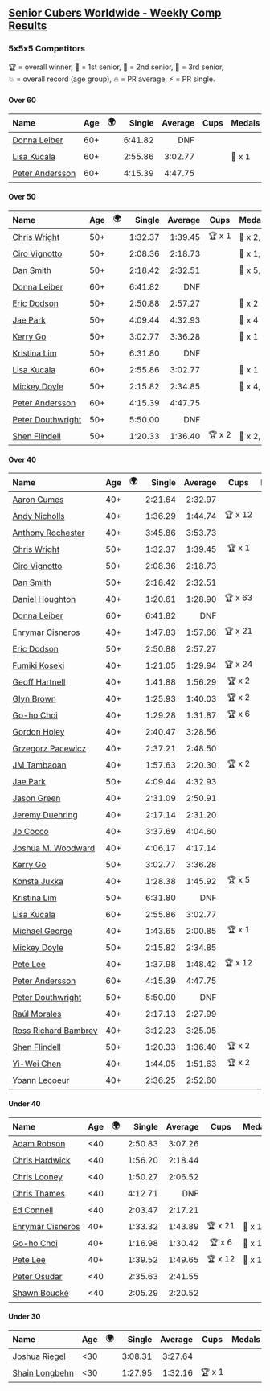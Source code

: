 <style>table {white-space: nowrap;}</style>
<link rel="stylesheet" type="text/css" href="/scw-comp/css/flags.css" />

## [Senior Cubers Worldwide - Weekly Comp Results](/scw-comp/results/)
### 5x5x5 Competitors

<span style="white-space: nowrap;">🏆 = overall winner</span>, <span style="white-space: nowrap;">🥇 = 1st senior</span>, <span style="white-space: nowrap;">🥈 = 2nd senior</span>, <span style="white-space: nowrap;">🥉 = 3rd senior</span>, <span style="white-space: nowrap;">💥 = overall record (age group)</span>, <span style="white-space: nowrap;">🔥 = PR average</span>, <span style="white-space: nowrap;">⚡ = PR single</span>.

#### Over 60

| Name | Age | 🌍 | Single | Average | Cups | Medals | Achievements |
| :-- | :--: | :--: | --: | --: | :--: | :-- | :-- |
| [Donna Leiber](../../persons/donna_leiber/555.md) | 60+ | <i class="flag flag-US" /> | 6:41.82 | DNF |  |  | 💥 x 1, ⚡ x 1 |
| [Lisa Kucala](../../persons/lisa_kucala/555.md) | 60+ | <i class="flag flag-US" /> | 2:55.86 | 3:02.77 |  | 🥉 x 1 | 💥 x 7, 🔥 x 4, ⚡ x 10 |
| [Peter Andersson](../../persons/peter_andersson/555.md) | 60+ | <i class="flag flag-SE" /> | 4:15.39 | 4:47.75 |  |  | 💥 x 2, 🔥 x 2, ⚡ x 2 |

#### Over 50

| Name | Age | 🌍 | Single | Average | Cups | Medals | Achievements |
| :-- | :--: | :--: | --: | --: | :--: | :-- | :-- |
| [Chris Wright](../../persons/chris_wright/555.md) | 50+ | <i class="flag flag-GB" /> | 1:32.37 | 1:39.45 | 🏆 x 1 | 🥇 x 2, 🥈 x 9, 🥉 x 1 | 💥 x 7, 🔥 x 3, ⚡ x 7 |
| [Ciro Vignotto](../../persons/ciro_vignotto/555.md) | 50+ | <i class="flag flag-IT" /> | 2:08.36 | 2:18.73 |  | 🥈 x 1, 🥉 x 2 | 🔥 x 2, ⚡ x 3 |
| [Dan Smith](../../persons/dan_smith/555.md) | 50+ | <i class="flag flag-US" /> | 2:18.42 | 2:32.51 |  | 🥇 x 5, 🥈 x 21, 🥉 x 34 | 💥 x 1, 🔥 x 3, ⚡ x 3 |
| [Donna Leiber](../../persons/donna_leiber/555.md) | 60+ | <i class="flag flag-US" /> | 6:41.82 | DNF |  |  | 💥 x 1, ⚡ x 1 |
| [Eric Dodson](../../persons/eric_dodson/555.md) | 50+ | <i class="flag flag-US" /> | 2:50.88 | 2:57.27 |  | 🥉 x 2 | 🔥 x 3, ⚡ x 2 |
| [Jae Park](../../persons/jae_park/555.md) | 50+ | <i class="flag flag-US" /> | 4:09.44 | 4:32.93 |  | 🥉 x 4 | 🔥 x 3, ⚡ x 7 |
| [Kerry Go](../../persons/kerry_go/555.md) | 50+ | <i class="flag flag-US" /> | 3:02.77 | 3:36.28 |  | 🥉 x 1 | 🔥 x 2, ⚡ x 2 |
| [Kristina Lim](../../persons/kristina_lim/555.md) | 50+ | <i class="flag flag-US" /> | 6:31.80 | DNF |  |  | ⚡ x 1 |
| [Lisa Kucala](../../persons/lisa_kucala/555.md) | 60+ | <i class="flag flag-US" /> | 2:55.86 | 3:02.77 |  | 🥉 x 1 | 💥 x 7, 🔥 x 4, ⚡ x 10 |
| [Mickey Doyle](../../persons/mickey_doyle/555.md) | 50+ | <i class="flag flag-US" /> | 2:15.82 | 2:34.85 |  | 🥈 x 4, 🥉 x 14 | 🔥 x 18, ⚡ x 14 |
| [Peter Andersson](../../persons/peter_andersson/555.md) | 60+ | <i class="flag flag-SE" /> | 4:15.39 | 4:47.75 |  |  | 💥 x 2, 🔥 x 2, ⚡ x 2 |
| [Peter Douthwright](../../persons/peter_douthwright/555.md) | 50+ | <i class="flag flag-CA" /> | 5:50.00 | DNF |  |  | ⚡ x 1 |
| [Shen Flindell](../../persons/shen_flindell/555.md) | 50+ | <i class="flag flag-AU" /> | 1:20.33 | 1:36.40 | 🏆 x 2 | 🥇 x 2, 🥈 x 12, 🥉 x 6 | 💥 x 4, 🔥 x 4, ⚡ x 4 |

#### Over 40

| Name | Age | 🌍 | Single | Average | Cups | Medals | Achievements |
| :-- | :--: | :--: | --: | --: | :--: | :-- | :-- |
| [Aaron Cumes](../../persons/aaron_cumes/555.md) | 40+ | <i class="flag flag-GB" /> | 2:21.64 | 2:32.97 |  | 🥉 x 3 | 🔥 x 4, ⚡ x 3 |
| [Andy Nicholls](../../persons/andy_nicholls/555.md) | 40+ | <i class="flag flag-GB" /> | 1:36.29 | 1:44.74 | 🏆 x 12 | 🥇 x 14, 🥈 x 3 | 💥 x 3, 🔥 x 3, ⚡ x 4 |
| [Anthony Rochester](../../persons/anthony_rochester/555.md) | 40+ | <i class="flag flag-AU" /> | 3:45.86 | 3:53.73 |  |  | 🔥 x 1, ⚡ x 1 |
| [Chris Wright](../../persons/chris_wright/555.md) | 50+ | <i class="flag flag-GB" /> | 1:32.37 | 1:39.45 | 🏆 x 1 | 🥇 x 2, 🥈 x 9, 🥉 x 1 | 💥 x 7, 🔥 x 3, ⚡ x 7 |
| [Ciro Vignotto](../../persons/ciro_vignotto/555.md) | 50+ | <i class="flag flag-IT" /> | 2:08.36 | 2:18.73 |  | 🥈 x 1, 🥉 x 2 | 🔥 x 2, ⚡ x 3 |
| [Dan Smith](../../persons/dan_smith/555.md) | 50+ | <i class="flag flag-US" /> | 2:18.42 | 2:32.51 |  | 🥇 x 5, 🥈 x 21, 🥉 x 34 | 💥 x 1, 🔥 x 3, ⚡ x 3 |
| [Daniel Houghton](../../persons/daniel_houghton/555.md) | 40+ | <i class="flag flag-CH" /> | 1:20.61 | 1:28.90 | 🏆 x 63 | 🥇 x 65, 🥈 x 5, 🥉 x 1 | 💥 x 2, 🔥 x 10, ⚡ x 7 |
| [Donna Leiber](../../persons/donna_leiber/555.md) | 60+ | <i class="flag flag-US" /> | 6:41.82 | DNF |  |  | 💥 x 1, ⚡ x 1 |
| [Enrymar Cisneros](../../persons/enrymar_cisneros/555.md) | 40+ | <i class="flag flag-VE" /> | 1:47.83 | 1:57.66 | 🏆 x 21 | 🥈 x 1 | 🔥 x 9, ⚡ x 9 |
| [Eric Dodson](../../persons/eric_dodson/555.md) | 50+ | <i class="flag flag-US" /> | 2:50.88 | 2:57.27 |  | 🥉 x 2 | 🔥 x 3, ⚡ x 2 |
| [Fumiki Koseki](../../persons/fumiki_koseki/555.md) | 40+ | <i class="flag flag-JP" /> | 1:21.05 | 1:29.94 | 🏆 x 24 | 🥇 x 24 | 💥 x 7, 🔥 x 6, ⚡ x 4 |
| [Geoff Hartnell](../../persons/geoff_hartnell/555.md) | 40+ | <i class="flag flag-GB" /> | 1:41.88 | 1:56.29 | 🏆 x 2 | 🥇 x 17, 🥈 x 30, 🥉 x 7 | 🔥 x 7, ⚡ x 5 |
| [Glyn Brown](../../persons/glyn_brown/555.md) | 40+ | <i class="flag flag-GB" /> | 1:25.93 | 1:40.03 | 🏆 x 2 | 🥇 x 3, 🥈 x 20, 🥉 x 9 | 🔥 x 10, ⚡ x 6 |
| [Go-ho Choi](../../persons/go_ho_choi/555.md) | 40+ | <i class="flag flag-KR" /> | 1:29.28 | 1:31.87 | 🏆 x 6 | 🥇 x 1 | 💥 x 3, 🔥 x 2, ⚡ x 4 |
| [Gordon Holey](../../persons/gordon_holey/555.md) | 40+ | <i class="flag flag-US" /> | 2:40.47 | 3:28.56 |  |  | 🔥 x 4, ⚡ x 4 |
| [Grzegorz Pacewicz](../../persons/grzegorz_pacewicz/555.md) | 40+ | <i class="flag flag-PL" /> | 2:37.21 | 2:48.50 |  |  | 🔥 x 1, ⚡ x 1 |
| [JM Tambaoan](../../persons/jm_tambaoan/555.md) | 40+ | <i class="flag flag-PH" /> | 1:57.63 | 2:20.30 | 🏆 x 2 | 🥇 x 6, 🥈 x 9, 🥉 x 12 | 🔥 x 12, ⚡ x 10 |
| [Jae Park](../../persons/jae_park/555.md) | 50+ | <i class="flag flag-US" /> | 4:09.44 | 4:32.93 |  | 🥉 x 4 | 🔥 x 3, ⚡ x 7 |
| [Jason Green](../../persons/jason_green/555.md) | 40+ | <i class="flag flag-US" /> | 2:31.09 | 2:50.91 |  | 🥈 x 1 | 🔥 x 2, ⚡ x 2 |
| [Jeremy Duehring](../../persons/jeremy_duehring/555.md) | 40+ | <i class="flag flag-US" /> | 2:17.14 | 2:31.20 |  |  | 🔥 x 1, ⚡ x 1 |
| [Jo Cocco](../../persons/jo_cocco/555.md) | 40+ | <i class="flag flag-GB" /> | 3:37.69 | 4:04.60 |  | 🥉 x 1 | 🔥 x 2, ⚡ x 3 |
| [Joshua M. Woodward](../../persons/joshua_m_woodward/555.md) | 40+ | <i class="flag flag-US" /> | 4:06.17 | 4:17.14 |  |  | 🔥 x 1, ⚡ x 1 |
| [Kerry Go](../../persons/kerry_go/555.md) | 50+ | <i class="flag flag-US" /> | 3:02.77 | 3:36.28 |  | 🥉 x 1 | 🔥 x 2, ⚡ x 2 |
| [Konsta Jukka](../../persons/konsta_jukka/555.md) | 40+ | <i class="flag flag-FI" /> | 1:28.38 | 1:45.92 | 🏆 x 5 | 🥇 x 7, 🥈 x 9 | 🔥 x 6, ⚡ x 4 |
| [Kristina Lim](../../persons/kristina_lim/555.md) | 50+ | <i class="flag flag-US" /> | 6:31.80 | DNF |  |  | ⚡ x 1 |
| [Lisa Kucala](../../persons/lisa_kucala/555.md) | 60+ | <i class="flag flag-US" /> | 2:55.86 | 3:02.77 |  | 🥉 x 1 | 💥 x 7, 🔥 x 4, ⚡ x 10 |
| [Michael George](../../persons/michael_george/555.md) | 40+ | <i class="flag flag-GB" /> | 1:43.65 | 2:00.85 | 🏆 x 1 | 🥇 x 2, 🥈 x 4, 🥉 x 9 | 🔥 x 5, ⚡ x 5 |
| [Mickey Doyle](../../persons/mickey_doyle/555.md) | 50+ | <i class="flag flag-US" /> | 2:15.82 | 2:34.85 |  | 🥈 x 4, 🥉 x 14 | 🔥 x 18, ⚡ x 14 |
| [Pete Lee](../../persons/pete_lee/555.md) | 40+ | <i class="flag flag-GB" /> | 1:37.98 | 1:48.42 | 🏆 x 12 | 🥈 x 1, 🥉 x 12 | 🔥 x 19, ⚡ x 14 |
| [Peter Andersson](../../persons/peter_andersson/555.md) | 60+ | <i class="flag flag-SE" /> | 4:15.39 | 4:47.75 |  |  | 💥 x 2, 🔥 x 2, ⚡ x 2 |
| [Peter Douthwright](../../persons/peter_douthwright/555.md) | 50+ | <i class="flag flag-CA" /> | 5:50.00 | DNF |  |  | ⚡ x 1 |
| [Raúl Morales](../../persons/raul_morales/555.md) | 40+ | <i class="flag flag-ES" /> | 2:17.13 | 2:27.99 |  |  | 🔥 x 1, ⚡ x 1 |
| [Ross Richard Bambrey](../../persons/ross_richard_bambrey/555.md) | 40+ | <i class="flag flag-GB" /> | 3:12.23 | 3:25.05 |  |  | 🔥 x 2, ⚡ x 2 |
| [Shen Flindell](../../persons/shen_flindell/555.md) | 50+ | <i class="flag flag-AU" /> | 1:20.33 | 1:36.40 | 🏆 x 2 | 🥇 x 2, 🥈 x 12, 🥉 x 6 | 💥 x 4, 🔥 x 4, ⚡ x 4 |
| [Yi-Wei Chen](../../persons/yi_wei_chen/555.md) | 40+ | <i class="flag flag-TW" /> | 1:44.05 | 1:51.63 | 🏆 x 2 | 🥇 x 4, 🥈 x 19, 🥉 x 14 | 🔥 x 21, ⚡ x 20 |
| [Yoann Lecoeur](../../persons/yoann_lecoeur/555.md) | 40+ | <i class="flag flag-FR" /> | 2:36.25 | 2:52.60 |  |  | 🔥 x 1, ⚡ x 1 |

#### Under 40

| Name | Age | 🌍 | Single | Average | Cups | Medals | Achievements |
| :-- | :--: | :--: | --: | --: | :--: | :-- | :-- |
| [Adam Robson](../../persons/adam_robson/555.md) | <40 | <i class="flag flag-GB" /> | 2:50.83 | 3:07.26 |  |  | 🔥 x 2, ⚡ x 3 |
| [Chris Hardwick](../../persons/chris_hardwick/555.md) | <40 | <i class="flag flag-US" /> | 1:56.20 | 2:18.44 |  |  | 🔥 x 2, ⚡ x 3 |
| [Chris Looney](../../persons/chris_looney/555.md) | <40 | <i class="flag flag-US" /> | 1:50.27 | 2:06.52 |  |  | 🔥 x 6, ⚡ x 7 |
| [Chris Thames](../../persons/chris_thames/555.md) | <40 | <i class="flag flag-US" /> | 4:12.71 | DNF |  |  | ⚡ x 5 |
| [Ed Connell](../../persons/ed_connell/555.md) | <40 | <i class="flag flag-IE" /> | 2:03.47 | 2:17.21 |  |  | 🔥 x 5, ⚡ x 6 |
| [Enrymar Cisneros](../../persons/enrymar_cisneros/555.md) | 40+ | <i class="flag flag-VE" /> | 1:33.32 | 1:43.89 | 🏆 x 21 | 🥈 x 1 | 🔥 x 9, ⚡ x 9 |
| [Go-ho Choi](../../persons/go_ho_choi/555.md) | 40+ | <i class="flag flag-KR" /> | 1:16.98 | 1:30.42 | 🏆 x 6 | 🥇 x 1 | 💥 x 3, 🔥 x 2, ⚡ x 4 |
| [Pete Lee](../../persons/pete_lee/555.md) | 40+ | <i class="flag flag-GB" /> | 1:39.52 | 1:49.65 | 🏆 x 12 | 🥈 x 1, 🥉 x 12 | 🔥 x 19, ⚡ x 14 |
| [Peter Osudar](../../persons/peter_osudar/555.md) | <40 | <i class="flag flag-CA" /> | 2:35.63 | 2:41.55 |  |  | 🔥 x 1, ⚡ x 1 |
| [Shawn Boucké](../../persons/shawn_boucke/555.md) | <40 | <i class="flag flag-US" /> | 2:05.29 | 2:20.52 |  |  | 🔥 x 1, ⚡ x 1 |

#### Under 30

| Name | Age | 🌍 | Single | Average | Cups | Medals | Achievements |
| :-- | :--: | :--: | --: | --: | :--: | :-- | :-- |
| [Joshua Riegel](../../persons/joshua_riegel/555.md) | <30 | <i class="flag flag-US" /> | 3:08.31 | 3:27.64 |  |  | 🔥 x 3, ⚡ x 3 |
| [Shain Longbehn](../../persons/shain_longbehn/555.md) | <30 | <i class="flag flag-US" /> | 1:27.95 | 1:32.16 | 🏆 x 1 |  | 🔥 x 1, ⚡ x 1 |


<!-- Global site tag (gtag.js) - Google Analytics -->
<script async src="https://www.googletagmanager.com/gtag/js?id=UA-86348435-3"></script>
<script>window.dataLayer = window.dataLayer || []; function gtag() {dataLayer.push(arguments);} gtag('js', new Date()); gtag('config', 'UA-86348435-3');</script>
